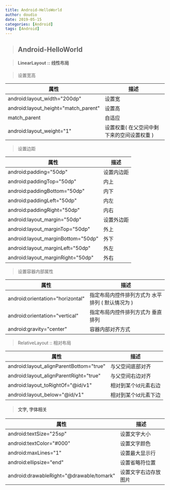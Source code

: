 ```yaml
---
title: Android-HelloWorld
author: doudio
date: 2019-05-15
categories: [Android]
tags: [Android]
---
```


> ## Android-HelloWorld

> #### LinearLayout :: 线性布局

> 设置宽高

| 属性                                 | 描述   |
| ------------------------------------ | ------ |
| android:layout_width="200dp"         | 设置宽 |
| android:layout_height="match_parent" | 设置高 |
| match_parent                         | 自适应 |
| android:layout_weight="1"            | 设置权重( 在父空间中剩下来的空间设置权重 ) |


> 设置边距

| 属性                               | 描述       |
| ---------------------------------- | ---------- |
| android:padding="50dp"             | 设置内边距 |
| android:paddingTop="50dp"          | 内上       |
| android:paddingBottom="50dp"       | 内下       |
| android:paddingLeft="50dp"         | 内左       |
| android:paddingRight="50dp"        | 内右       |
| android:layout_margin="50dp"       | 设置外边距 |
| android:layout_marginTop="50dp"    | 外上       |
| android:layout_marginBottom="50dp" | 外下       |
| android:layout_marginLeft="50dp"   | 外左       |
| android:layout_marginRight="50dp"  | 外右       |

> 设置容器内部属性

| 属性                             | 描述                                             |
| -------------------------------- | ------------------------------------------------ |
| android:orientation="horizontal" | 指定布局内控件排列方式为 水平排列 ( 默认情况为 ) |
| android:orientation="vertical"   | 指定布局内控件排列方式为 垂直排列                |
| android:gravity="center"         | 容器内部对齐方式                                 |

> RelativeLayout :: 相对布局

| 属性                                    | 描述                 |
| --------------------------------------- | -------------------- |
| android:layout_alignParentBottom="true" | 与父空间底部对齐     |
| android:layout_alignParentRight="true"  | 与父空间右边对齐     |
| android:layout_toRightOf="@id/v1"       | 相对到某个Id元素右边 |
| android:layout_below="@id/v1"           | 相对到某个Id元素下边 |

> #### 文字, 字体相关

| 属性                                     | 描述                 |
| ---------------------------------------- | -------------------- |
| android:textSize="25sp"                  | 设置文字大小         |
| android:textColor="#000"                 | 设置文字颜色         |
| android:maxLines="1"                     | 设置最大显示行       |
| android:ellipsize="end"                  | 设置省略符位置       |
| android:drawableRight="@drawable/tomark" | 设置文字右边存放图片 |

